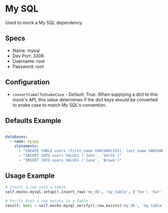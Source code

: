 My SQL
======
Used to mock a My SQL dependency.


## Specs
 * Name: mysql
 * Dev Port: 3306
 * Username: root
 * Password: root
 
 
## Configuration
 * `convertCamelToSnakeCase` - Default: True. When supplying a dict to this mock's API, this value determines if the dict keys should be converted to snake case to match My SQL's convention.


## Defaults Example
```yaml
---
databases:
  - name: myapp
    statements:
      - "CREATE TABLE users (first_name VARCHAR(255), last_name VARCHAR(255))"
      - "INSERT INTO users VALUES ('John', 'Smith')"
      - "INSERT INTO users VALUES ('Jane', 'Brown')"
```


## Usage Example
```python
# Insert a row into a table
self.mocks.mysql.setup().insert_row('my_db', 'my_table', {'foo': 'bar'})

# Verify that a row exists in a table
result: bool = self.mocks.mysql.verify().row_exists('my_db', 'my_table', {'foo': 'bar'})
```
